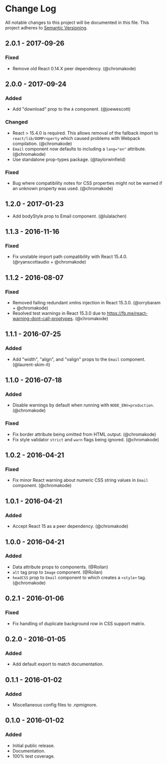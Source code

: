 # Change Log
All notable changes to this project will be documented in this file.
This project adheres to [Semantic Versioning](http://semver.org/).

## 2.0.1 - 2017-09-26
### Fixed
- Remove old React 0.14.X peer dependency. (@chromakode)

## 2.0.0 - 2017-09-24
### Added
- Add "download" prop to the `A` component. (@joewescott)

### Changed
- React > 15.4.0 is required. This allows removal of the fallback import to `react/lib/DOMProperty` which caused problems with Webpack compilation. (@chromakode)
- `Email` component now defaults to including a `lang="en"` attribute. (@chromakode)
- Use standalone prop-types package. (@taylorwinfield)

### Fixed
- Bug where compatibility notes for CSS properties might not be warned if an unknown property was used. (@chromakode)

## 1.2.0 - 2017-01-23
- Add bodyStyle prop to Email component. (@lulalachen)

## 1.1.3 - 2016-11-16
### Fixed
- Fix unstable import path compatibility with React 15.4.0. (@ryanscottaudio + @chromakode)

## 1.1.2 - 2016-08-07
### Fixed
- Removed failing redundant xmlns injection in React 15.3.0. (@orrybaram + @chromakode)
- Resolved test warnings in React 15.3.0 due to https://fb.me/react-warning-dont-call-proptypes. (@chromakode)

## 1.1.1 - 2016-07-25
### Added
- Add "width", "align", and "valign" props to the `Email` component. (@laurent-skim-it)

## 1.1.0 - 2016-07-18
### Added
- Disable warnings by default when running with `NODE_ENV=production`. (@chromakode)

### Fixed
- Fix border attribute being omitted from HTML output. (@chromakode)
- Fix style validator `strict` and `warn` flags being ignored. (@chromakode)

## 1.0.2 - 2016-04-21
### Fixed
- Fix minor React warning about numeric CSS string values in `Email` component. (@chromakode)

## 1.0.1 - 2016-04-21
### Added
- Accept React 15 as a peer dependency. (@chromakode)

## 1.0.0 - 2016-04-21
### Added
- Data attribute props to components. (@Roilan)
- `alt` tag prop to `Image` component. (@Roilan)
- `headCSS` prop to `Email` component to which creates a `<style>` tag. (@chromakode)

## 0.2.1 - 2016-01-06
### Fixed
- Fix handling of duplicate background row in CSS support matrix.

## 0.2.0 - 2016-01-05
### Added
- Add default export to match documentation.

## 0.1.1 - 2016-01-02
### Added
- Miscellaneous config files to .npmignore.

## 0.1.0 - 2016-01-02
### Added
- Initial public release.
- Documentation.
- 100% test coverage.
